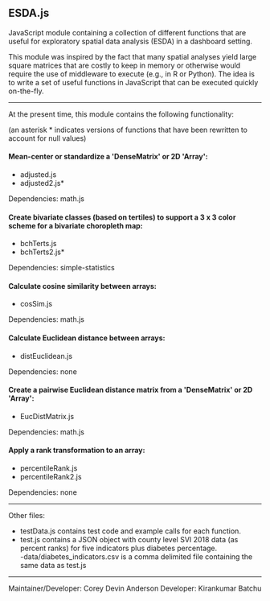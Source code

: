 ## ESDA.js

JavaScript module containing a collection of different functions that are useful for exploratory spatial data analysis (ESDA) in a dashboard setting.

This module was inspired by the fact that many spatial analyses yield large square matrices that are costly to keep in memory or otherwise would require the use of middleware to execute (e.g., in R or Python). The idea is to write a set of useful functions in JavaScript that can be executed quickly on-the-fly.

---

At the present time, this module contains the following functionality:

(an asterisk * indicates versions of functions that have been rewritten to account for null values)


#### Mean-center or standardize a 'DenseMatrix' or 2D 'Array':

- adjusted.js <br>
- adjusted2.js* <br>

Dependencies: math.js
<br>

#### Create bivariate classes (based on tertiles) to support a 3 x 3 color scheme for a bivariate choropleth map:

- bchTerts.js <br>
- bchTerts2.js* <br>

Dependencies: simple-statistics
<br>

#### Calculate cosine similarity between arrays:

- cosSim.js <br>

Dependencies: math.js
<br>

#### Calculate Euclidean distance between arrays:

- distEuclidean.js <br>

Dependencies: none
<br>

#### Create a pairwise Euclidean distance matrix from a 'DenseMatrix' or 2D 'Array':

- EucDistMatrix.js <br>

Dependencies: math.js
<br>


#### Apply a rank transformation to an array:

- percentileRank.js <br>
- percentileRank2.js <br>

Dependencies: none
<br>

---

Other files:

- testData.js contains test code and example calls for each function.<br>
- test.js contains a JSON object with county level SVI 2018 data (as percent ranks) for five indicators plus diabetes percentage.<br>
-data/diabetes_indicators.csv is a comma delimited file containing the same data as test.js<br>

---

Maintainer/Developer: Corey Devin Anderson
Developer: Kirankumar Batchu






